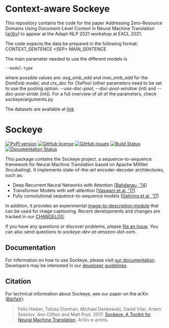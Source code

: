 # Context-aware Sockeye

This repository contains the code for the paper Addressing Zero-Resource Domains Using Document-Level Context in Neural Machine Translation [[arXiv]](https://arxiv.org/abs/2004.14927) to appear at the Adapt-NLP 2021 workshop at EACL 2021. 

The code expects the data be prepared in the following format: CONTEXT_SENTENCE  &lt;SEP&gt; MAIN_SENTENCE

The main parameter needed to use the different models is 
    
    --model-type

where possible values are: *avg_emb_add* and *max_emb_add* for the _DomEmb model_, and *ctx_dec* for _CtxPool_ (other parameters need to be set to use the pooling option: *--use-doc-pool*, *--doc-pool-window* (int) and *--doc-pool-stride* (int)). For a full overview of all of the parameters, check sockeye/arguments.py

The datasets are available at [link](http://cis.lmu.de/~dario/data/ctx-zero-domain-data.tar.gz)

# Sockeye

[![PyPI version](https://badge.fury.io/py/sockeye.svg)](https://badge.fury.io/py/sockeye)
[![GitHub license](https://img.shields.io/github/license/awslabs/sockeye.svg)](https://github.com/awslabs/sockeye/blob/master/LICENSE)
[![GitHub issues](https://img.shields.io/github/issues/awslabs/sockeye.svg)](https://github.com/awslabs/sockeye/issues)
[![Build Status](https://travis-ci.org/awslabs/sockeye.svg?branch=master)](https://travis-ci.org/awslabs/sockeye)
[![Documentation Status](https://readthedocs.org/projects/sockeye/badge/?version=latest)](http://sockeye.readthedocs.io/en/latest/?badge=latest)

This package contains the Sockeye project, a sequence-to-sequence framework for Neural Machine Translation based on Apache MXNet (Incubating).
It implements state-of-the-art encoder-decoder architectures, such as:

- Deep Recurrent Neural Networks with Attention [[Bahdanau, '14](https://arxiv.org/abs/1409.0473)]
- Transformer Models with self-attention [[Vaswani et al, '17](https://arxiv.org/abs/1706.03762)]
- Fully convolutional sequence-to-sequence models [[Gehring et al, '17](https://arxiv.org/abs/1705.03122)]

In addition, it provides an experimental [image-to-description module](https://github.com/awslabs/sockeye/tree/master/sockeye/image_captioning) that can be used for image captioning.
Recent developments and changes are tracked in our [CHANGELOG](https://github.com/awslabs/sockeye/blob/master/CHANGELOG.md).

If you have any questions or discover problems, please [file an issue](https://github.com/awslabs/sockeye/issues/new).
You can also send questions to *sockeye-dev-at-amazon-dot-com*.

## Documentation

For information on how to use Sockeye, please visit [our documentation](https://awslabs.github.io/sockeye/).
Developers may be interested in our [developer guidelines](https://awslabs.github.io/sockeye/development.html).

## Citation

For technical information about Sockeye, see our paper on the arXiv ([BibTeX](sockeye.bib)):

> Felix Hieber, Tobias Domhan, Michael Denkowski, David Vilar, Artem Sokolov, Ann Clifton and Matt Post. 2017.
> [Sockeye: A Toolkit for Neural Machine Translation](https://arxiv.org/abs/1712.05690). ArXiv e-prints.


